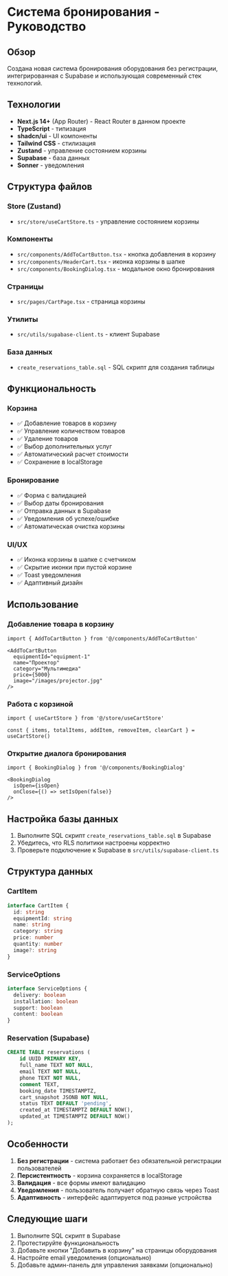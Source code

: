 # Система бронирования - Руководство

## Обзор
Создана новая система бронирования оборудования без регистрации, интегрированная с Supabase и использующая современный стек технологий.

## Технологии
- **Next.js 14+** (App Router) - React Router в данном проекте
- **TypeScript** - типизация
- **shadcn/ui** - UI компоненты
- **Tailwind CSS** - стилизация
- **Zustand** - управление состоянием корзины
- **Supabase** - база данных
- **Sonner** - уведомления

## Структура файлов

### Store (Zustand)
- `src/store/useCartStore.ts` - управление состоянием корзины

### Компоненты
- `src/components/AddToCartButton.tsx` - кнопка добавления в корзину
- `src/components/HeaderCart.tsx` - иконка корзины в шапке
- `src/components/BookingDialog.tsx` - модальное окно бронирования

### Страницы
- `src/pages/CartPage.tsx` - страница корзины

### Утилиты
- `src/utils/supabase-client.ts` - клиент Supabase

### База данных
- `create_reservations_table.sql` - SQL скрипт для создания таблицы

## Функциональность

### Корзина
- ✅ Добавление товаров в корзину
- ✅ Управление количеством товаров
- ✅ Удаление товаров
- ✅ Выбор дополнительных услуг
- ✅ Автоматический расчет стоимости
- ✅ Сохранение в localStorage

### Бронирование
- ✅ Форма с валидацией
- ✅ Выбор даты бронирования
- ✅ Отправка данных в Supabase
- ✅ Уведомления об успехе/ошибке
- ✅ Автоматическая очистка корзины

### UI/UX
- ✅ Иконка корзины в шапке с счетчиком
- ✅ Скрытие иконки при пустой корзине
- ✅ Toast уведомления
- ✅ Адаптивный дизайн

## Использование

### Добавление товара в корзину
```tsx
import { AddToCartButton } from '@/components/AddToCartButton'

<AddToCartButton
  equipmentId="equipment-1"
  name="Проектор"
  category="Мультимедиа"
  price={5000}
  image="/images/projector.jpg"
/>
```

### Работа с корзиной
```tsx
import { useCartStore } from '@/store/useCartStore'

const { items, totalItems, addItem, removeItem, clearCart } = useCartStore()
```

### Открытие диалога бронирования
```tsx
import { BookingDialog } from '@/components/BookingDialog'

<BookingDialog
  isOpen={isOpen}
  onClose={() => setIsOpen(false)}
/>
```

## Настройка базы данных

1. Выполните SQL скрипт `create_reservations_table.sql` в Supabase
2. Убедитесь, что RLS политики настроены корректно
3. Проверьте подключение к Supabase в `src/utils/supabase-client.ts`

## Структура данных

### CartItem
```typescript
interface CartItem {
  id: string
  equipmentId: string
  name: string
  category: string
  price: number
  quantity: number
  image?: string
}
```

### ServiceOptions
```typescript
interface ServiceOptions {
  delivery: boolean
  installation: boolean
  support: boolean
  content: boolean
}
```

### Reservation (Supabase)
```sql
CREATE TABLE reservations (
    id UUID PRIMARY KEY,
    full_name TEXT NOT NULL,
    email TEXT NOT NULL,
    phone TEXT NOT NULL,
    comment TEXT,
    booking_date TIMESTAMPTZ,
    cart_snapshot JSONB NOT NULL,
    status TEXT DEFAULT 'pending',
    created_at TIMESTAMPTZ DEFAULT NOW(),
    updated_at TIMESTAMPTZ DEFAULT NOW()
);
```

## Особенности

1. **Без регистрации** - система работает без обязательной регистрации пользователей
2. **Персистентность** - корзина сохраняется в localStorage
3. **Валидация** - все формы имеют валидацию
4. **Уведомления** - пользователь получает обратную связь через Toast
5. **Адаптивность** - интерфейс адаптируется под разные устройства

## Следующие шаги

1. Выполните SQL скрипт в Supabase
2. Протестируйте функциональность
3. Добавьте кнопки "Добавить в корзину" на страницы оборудования
4. Настройте email уведомления (опционально)
5. Добавьте админ-панель для управления заявками (опционально)




